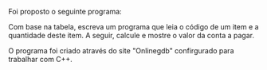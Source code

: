Foi proposto o seguinte programa:

Com base na tabela, escreva um programa que leia o código de um item e a quantidade deste item. A seguir, calcule e mostre o valor da conta a pagar.

O programa foi criado através do site "Onlinegdb" confirgurado para trabalhar com C++.